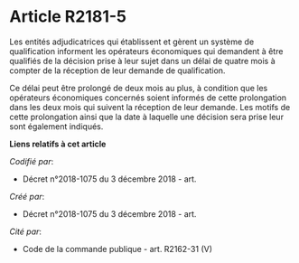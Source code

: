 # Article R2181-5

Les entités adjudicatrices qui établissent et gèrent un système de qualification informent les opérateurs économiques qui
demandent à être qualifiés de la décision prise à leur sujet dans un délai de quatre mois à compter de la réception de leur
demande de qualification.

Ce délai peut être prolongé de deux mois au plus, à condition que les opérateurs économiques concernés soient informés de
cette prolongation dans les deux mois qui suivent la réception de leur demande. Les motifs de cette prolongation ainsi que la
date à laquelle une décision sera prise leur sont également indiqués.

**Liens relatifs à cet article**

_Codifié par_:

  - Décret n°2018-1075 du 3 décembre 2018 - art.

_Créé par_:

  - Décret n°2018-1075 du 3 décembre 2018 - art.

_Cité par_:

  - Code de la commande publique - art. R2162-31 (V)
